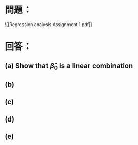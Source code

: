 # 問題：
![[Regression analysis Assignment 1.pdf]]
# 回答：
## (a) Show that $\hat{\beta}_0$ is a linear combination 
## (b)
## (c)
## (d)
## (e)
